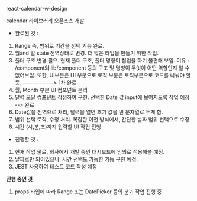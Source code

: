 react-calendar-w-design

calendar 라이브러리 오픈소스 개발
- 완료된 것 : 
1) Range 즉, 범위로 기간을 선택 기능 완료.
2) 월and 일 state 전역상태로 변경. 더 많은 타입을 만들기 위한 작업.
3) 폴더 구조 변경 필요. 현재 폴더 구조, 폴더 명칭이 협업을 하기 불편해 보임. 
이유 : /component와 lib/component 등의 구조 및 명칭이 무엇이 어떤 역할인지 알 수 없어보임.
또한, UI부분은 UI 부분으로 로직 부분은 로직부분으로 코드를 나눠야 할 듯. -------------> 1차 완료
4) 월, Month 부분 UI 컴포넌트 분리
5) 달력 모달 컴포넌트 작성하여 구현. 선택한 Date 값 input에 보여지도록 작업 예정 --> 완료
6) Date값을 전역으로 처리, 달력을 열면 초기 값을 빈 문자열로 두게 함.
7) 범위 선택 로직, 수정 처리. 복잡한 이전 방식에서, 간단한 날짜 범위 선택으로 수정.
8) 시간 (시,분,초)까지 입력할 UI 작업 진행

- 진행할 것 :

1) 현재 작업 물로, 회사에서 개발 중인 대시보드에 임의로 적용해볼 예정.
2) 날짜로만 되어있으나, 시간 선택도 가능한 기능 구현 예정.
3) JEST 사용하여 테스트 코드 작성 예정 

**진행 중인 것**
1) props 타입에 따라 Range 또는 DatePicker 등의 분기 작업 진행 중
